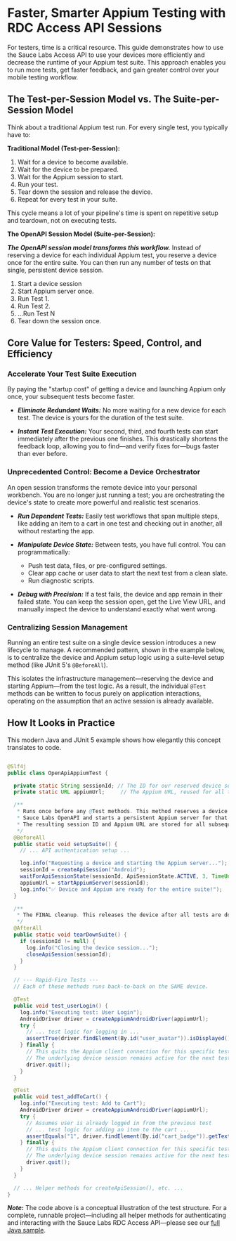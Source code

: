 # Faster, Smarter Appium Testing with RDC Access API Sessions

For testers, time is a critical resource. This guide demonstrates how to use the Sauce Labs Access API to use your devices more efficiently 
and decrease the runtime of your Appium test suite. This approach enables you to run more tests, get faster feedback, and gain greater 
control over your mobile testing workflow.

## The Test-per-Session Model vs. The Suite-per-Session Model

Think about a traditional Appium test run. For every single test, you typically have to:

**Traditional Model (Test-per-Session):**
1. Wait for a device to become available.
2. Wait for the device to be prepared.
3. Wait for the Appium session to start.
4. Run your test.
5. Tear down the session and release the device.
6. Repeat for every test in your suite.

This cycle means a lot of your pipeline's time is spent on repetitive setup and teardown, not on executing tests.

**The OpenAPI Session Model (Suite-per-Session):**

***The OpenAPI session model transforms this workflow.*** Instead of reserving a device for each individual Appium test, you reserve a 
device once for the entire suite. You can then run any number of tests on that single, persistent device session.

1. Start a device session
2. Start Appium server once.
3. Run Test 1.
4. Run Test 2.
5. ...Run Test N
6. Tear down the session once.


## Core Value for Testers: Speed, Control, and Efficiency

### Accelerate Your Test Suite Execution
By paying the "startup cost" of getting a device and launching Appium only once, your subsequent tests become faster.

* ***Eliminate Redundant Waits:*** No more waiting for a new device for each test. The device is yours for the duration of
  the test suite.

* ***Instant Test Execution:*** Your second, third, and fourth tests can start immediately after the previous one finishes.
  This drastically shortens the feedback loop, allowing you to find—and verify fixes for—bugs faster than ever before.

### Unprecedented Control: Become a Device Orchestrator
An open session transforms the remote device into your personal workbench. You are no longer just running a test;
you are orchestrating the device's state to create more powerful and realistic test scenarios.

* ***Run Dependent Tests:*** Easily test workflows that span multiple steps, like adding an item to a cart in one test and
  checking out in another, all without restarting the app.

* ***Manipulate Device State:*** Between tests, you have full control. You can programmatically:
  * Push test data, files, or pre-configured settings.
  * Clear app cache or user data to start the next test from a clean slate.
  * Run diagnostic scripts.

* ***Debug with Precision:*** If a test fails, the device and app remain in their failed state. You can keep the session
  open, get the Live View URL, and manually inspect the device to understand exactly what went wrong.

### Centralizing Session Management

Running an entire test suite on a single device session introduces a new lifecycle to manage. A recommended pattern, shown in the example 
below, is to centralize the device and Appium setup logic using a suite-level setup method (like JUnit 5's `@BeforeAll`).

This isolates the infrastructure management—reserving the device and starting Appium—from the test logic. As a result, 
the individual `@Test` methods can be written to focus purely on application interactions, operating on the assumption 
that an active session is already available.

## How It Looks in Practice
This modern Java and JUnit 5 example shows how elegantly this concept translates to code.

```java

@Slf4j
public class OpenApiAppiumTest {

  private static String sessionId; // The ID for our reserved device session
  private static URL appiumUrl;     // The Appium URL, reused for all tests

  /**
   * Runs once before any @Test methods. This method reserves a device via the
   * Sauce Labs OpenAPI and starts a persistent Appium server for that device.
   * The resulting session ID and Appium URL are stored for all subsequent tests.
   */
  @BeforeAll
  public static void setupSuite() {
    // ... API authentication setup ...

    log.info("Requesting a device and starting the Appium server...");
    sessionId = createApiSession("Android");
    waitForApiSessionState(sessionId, ApiSessionState.ACTIVE, 3, TimeUnit.MINUTES);
    appiumUrl = startAppiumServer(sessionId);
    log.info("✅ Device and Appium are ready for the entire suite!");
  }

  /**
   * The FINAL cleanup. This releases the device after all tests are done.
   */
  @AfterAll
  public static void tearDownSuite() {
    if (sessionId != null) {
      log.info("Closing the device session...");
      closeApiSession(sessionId);
    }
  }

  // --- Rapid-Fire Tests ---
  // Each of these methods runs back-to-back on the SAME device.

  @Test
  public void test_userLogin() {
    log.info("Executing test: User Login");
    AndroidDriver driver = createAppiumAndroidDriver(appiumUrl);
    try {
      // ... test logic for logging in ...
      assertTrue(driver.findElement(By.id("user_avatar")).isDisplayed());
    } finally {
      // This quits the Appium client connection for this specific test.
      // The underlying device session remains active for the next test.
      driver.quit();
    }
  }

  @Test
  public void test_addToCart() {
    log.info("Executing test: Add to Cart");
    AndroidDriver driver = createAppiumAndroidDriver(appiumUrl);
    try {
      // Assumes user is already logged in from the previous test
      // ... test logic for adding an item to the cart ...
      assertEquals("1", driver.findElement(By.id("cart_badge")).getText());
    } finally {
      // This quits the Appium client connection for this specific test.
      // The underlying device session remains active for the next test.
      driver.quit();
    }
  }

  // ... Helper methods for createApiSession(), etc. ...
}
```

***Note:*** The code above is a conceptual illustration of the test structure. For a complete, runnable project—including all helper methods 
for authenticating and interacting with the Sauce Labs RDC Access API—please see our [full Java sample](./samples/java).